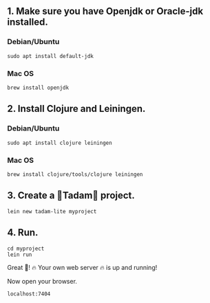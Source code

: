 ## 1. Make sure you have **Openjdk** or **Oracle-jdk** installed.

### Debian/Ubuntu

``` shell
sudo apt install default-jdk
```

### Mac OS

``` shell
brew install openjdk
```

## 2. Install **Clojure** and **Leiningen**.

### Debian/Ubuntu

``` shell
sudo apt install clojure leiningen
```

### Mac OS

``` shell
brew install clojure/tools/clojure leiningen
```

## 3. Create a 🎩Tadam🎩 project.

``` shell
lein new tadam-lite myproject
```

## 4. Run.

``` shell
cd myproject
lein run
```

Great 🎉! 🔥 Your own web server 🔥 is up and running!

Now open your browser.

``` shell
localhost:7404
```

